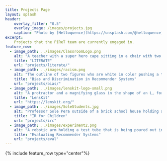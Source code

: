```yaml
---
title: Projects Page
layout: splash
header:
    overlay_filter: "0.5"
    overlay_image: /images/projects.jpg
    caption: "Photo by [Helloquence](https://unsplash.com/@helloquence) on [Unsplash](https://unsplash.com/photos/5fNmWej4tAA)"
excerpt:
    Projects that the PIReT team are currently engaged in.
feature_row:
  - image_path: ../images/ClassroomLogo.png
    alt: "A teacher with a super hero cape sitting in a chair with two students, one boy one girl, using a computer to research dinosaurs and planets"
    title: "LITERATE"
    url: "projects/literate/"
  - image_path: ../images/racism.png
    alt: "The outline of two figures who are white in color pushing a third figure, black in color, away"
    title: "Bias and Discrimination in Recommender Systems"
    url: "projects/bias/"
  - image_path: ../images/lenskit-logo-small.png
    alt: "A protractor and a magnifying glass in the shape of an L, forming the word Lenskit"
    title: "LensKit"
    url: "https://lenskit.org/"
  - image_path: ../images/SoleStudents.jpg
    alt: "Professor Sole Pera outside of a brick school house holding a laptop with two adult students standing with her, looking at the laptop"
    title: "IR for Children"
    url: "projects/irc"
  - image_path: ../images/experiment2.png
    alt: "A robotic arm holding a test tube that is being poured out into a beaker"
    title: "Evaluating Recommender Systems"
    url: "projects/eval"
---
```


{% include feature_row type="center"%}
